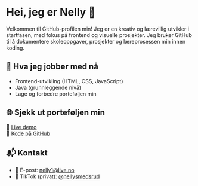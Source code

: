 

# Hei, jeg er Nelly 👋

Velkommen til GitHub-profilen min! Jeg er en kreativ og lærevillig utvikler i startfasen, med fokus på frontend og visuelle prosjekter. Jeg bruker GitHub til å dokumentere skoleoppgaver, prosjekter og læreprosessen min innen koding.

## 🚀 Hva jeg jobber med nå

- Frontend-utvikling (HTML, CSS, JavaScript)
- Java (grunnleggende nivå)
- Lage og forbedre porteføljen min

## 🌐 Sjekk ut porteføljen min

🔗 [Live demo](https://superb-youtiao-45f116.netlify.app/)  
📁 [Kode på GitHub](https://github.com/nellysme/portfolio)


## 📬 Kontakt

- 📧 E-post: [nelly1@live.no](mailto:nelly1@live.no)
- 🎥 TikTok (privat): [@nellysmedsrud](https://www.tiktok.com/@nellysmedsrud)

